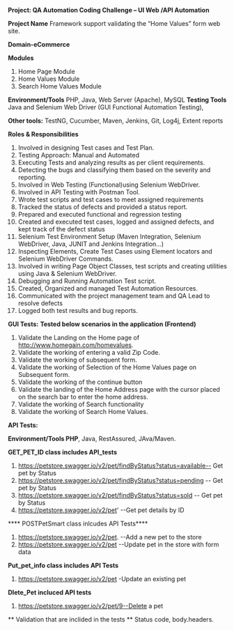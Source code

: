 
**Project: QA Automation Coding Challenge – UI Web /API Automation**

**Project Name**
Framework support validating the “Home Values” form web site.

**Domain-eCommerce**

**Modules**
1. Home Page Module
2. Home Values Module
3. Search Home Values Module



**Environment/Tools**
PHP, Java, Web Server (Apache), MySQL
**Testing Tools**
Java and Selenium Web Driver (GUI Functional Automation Testing),

**Other tools:** TestNG, Cucumber, Maven, Jenkins, Git, Log4j, Extent reports


**Roles & Responsibilities**

1.  Involved in designing Test cases and Test Plan.
2.  Testing Approach: Manual and Automated
3.  Executing Tests and analyzing results as per client requirements.
4.  Detecting the bugs and classifying them based on the severity and reporting.
5.  Involved in Web Testing (Functional)using Selenium WebDriver.
6.  Involved in API Testing with Postman Tool. 
7.  Wrote test scripts and test cases to meet assigned requirements
8.  Tracked the status of defects and provided a status report.
9.  Prepared and executed functional and regression testing
10. Created and executed test cases, logged and assigned defects, and kept track of the defect status
11. Selenium Test Environment Setup (Maven Integration, Selenium WebDriver, Java, JUNIT and Jenkins Integration…)
12. Inspecting Elements, Create Test Cases using Element locators and Selenium WebDriver Commands.
13. Involved in writing Page Object Classes, test scripts and creating utilities using Java & Selenium WebDriver.
14. Debugging and Running Automation Test script.
15. Created, Organized and managed Test Automation Resources.
16. Communicated with the project management team and QA Lead to resolve defects
17. Logged both test results and bug reports.


**GUI Tests:**
**Tested below scenarios in the application (Frontend)**
1. Validate the Landing on the Home page of http://www.homegain.com/homevalues.
2. Validate the working of entering a valid Zip Code.
3. Validate the working of subsequent form.
4. Validate the working of Selection of the Home Values page on Subsequent form.
5. Validate the working of the continue button
6. Validate the landing of the Home Address page with the cursor placed on the search bar to enter the home address.
7. Validate the working of Search functionality
8. Validate the working of Search Home Values.



**API Tests:**

**Environment/Tools PHP**, Java, RestAssured, JAva/Maven.

 **GET_PET_ID class includes API_tests**
   1. https://petstore.swagger.io/v2/pet/findByStatus?status=available-- Get pet by Status
   2. https://petstore.swagger.io/v2/pet/findByStatus?status=pending -- Get pet by Status
   3. https://petstore.swagger.io/v2/pet/findByStatus?status=sold -- Get pet by Status
   4. https://petstore.swagger.io/v2/pet' --Get pet details by ID
    
    
**** POSTPetSmart class  inlcudes API Tests****

   1. https://petstore.swagger.io/v2/pet. --Add a new pet to the store
   2. https://petstore.swagger.io/v2/pet --Update pet in the store with form data
    
**Put_pet_info class includes API Tests**
  1. https://petstore.swagger.io/v2/pet  -Update an existing pet
   
 **Dlete_Pet incluced API tests**
  1. https://petstore.swagger.io/v2/pet/9--Delete a pet

**   Validation that are inclided in the tests **
   Status code, body.headers.
   
   
   
   
   

 















